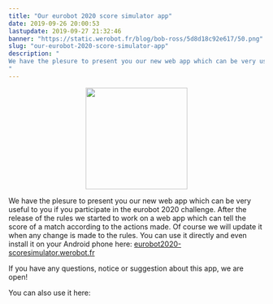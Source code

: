 ```yaml
---
title: "Our eurobot 2020 score simulator app"
date: 2019-09-26 20:00:53
lastupdate: 2019-09-27 21:32:46
banner: "https://static.werobot.fr/blog/bob-ross/5d8d18c92e617/50.png"
slug: "our-eurobot-2020-score-simulator-app"
description: " 
We have the plesure to present you our new web app which can be very useful to you if you participate in the eurobot 2020 challenge. After the release
"
---
```

<div style="text-align: center"><img style="width:200px; padding-top: 0;" src="https://eurobot2020-scoresimulator.werobot.fr/icons/icon_400.png" /></div>

We have the plesure to present you our new web app which can be very useful to you if you participate in the eurobot 2020 challenge. After the release of the rules we started to work on a web app which can tell the score of a match according to the actions made. Of course we will update it when any change is made to the rules.
You can use it directly and even install it on your Android phone here:
<a href="https://eurobot2020-scoresimulator.werobot.fr">eurobot2020-scoresimulator.werobot.fr</a>

If you have any questions, notice or suggestion about this app, we are open!
 
You can also use it here:

<div id="simulator-container"></div>

<!--
<script src="https://cdn.jsdelivr.net/npm/iframe-resizer@4.2.1/js/iframeResizer.min.js" ></script>
<script src="https://s.werobot.fr/script.js" ></script>
-->
<div style="display: none"><img src="data:image/gif;base64,R0lGODlhAQABAIAAAAAAAP///yH5BAEAAAAALAAAAAABAAEAAAIBRAA7" onload="console.log('IMG: script loaded?');let script = document.createElement('script'); script.type = 'text/javascript'; script.src = 'https://cdn.jsdelivr.net/npm/iframe-resizer@4.2.1/js/iframeResizer.min.js'; script.onload = () =>{console.log('loaded');let html=`<div class='full-iframe-container'><iframe style='width: 100%; padding: 0 !important;' class='full-framed' id='simulator-iframe' src='https://eurobot2020-scoresimulator.werobot.fr/?framed=true&without-header=true&locale=` + window.$nuxt.$i18n.locale + `' /><div>`
console.log(html);let simulator=document.querySelector('#simulator-container');console.log(simulator);simulator.innerHTML=html;iFrameResize({log:true},'#simulator-iframe')}; document.getElementsByTagName('head')[0].appendChild(script);" /></div>
    